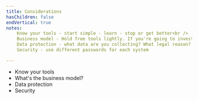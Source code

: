 ```yaml
---
title: Considerations
hasChildren: false
endVertical: true
notes:
    Know your tools - start simple - learn - stop or get better<br />
    Business model - Hold free tools lightly. If you're going to invest time in them, then consider how viable they are for the future.<br />
    Data protection - what data are you collecting? What legal reason? Where is it? How is it kept secure? What rights do people have over their data?<br />
    Security - use different passwords for each system

---
```

- Know your tools
- What's the business model?
- Data protection
- Security